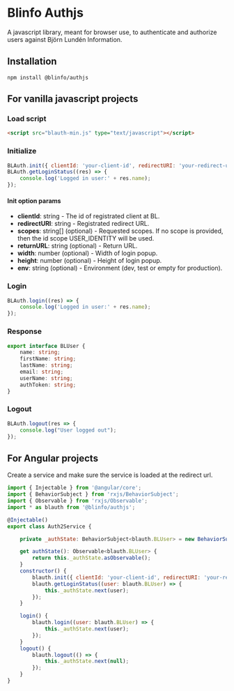 # Blinfo Authjs 
A javascript library, meant for browser use, to authenticate and authorize users against Björn Lundén Information.

## Installation
```
npm install @blinfo/authjs
```

## For vanilla javascript projects
### Load script 
```html
<script src="blauth-min.js" type="text/javascript"></script>
```

### Initialize
```javascript
BLAuth.init({ clientId: 'your-client-id', redirectURI: 'your-redirect-url', scope: 'requested-scope'});
BLAuth.getLoginStatus((res) => {
    console.log('Logged in user:' + res.name);
});
```

#### Init option params

* __clientId__: string - The id of registrated client at BL.
* __redirectURI__: string - Registrated redirect URL.
* __scopes__: string[] (optional) - Requested scopes. If no scope is provided, then the id scope USER_IDENTITY will be used.
* __returnURL__: string (optional) - Return URL. 
* __width__: number (optional) - Width of login popup.
* __height__: number (optional) - Height of login popup.
* __env__: string (optional) - Environment (dev, test or empty for production).


### Login
```javascript
BLAuth.login((res) => {
    console.log('Logged in user:' + res.name);
});
```

### Response
```typescript
export interface BLUser {
    name: string;
    firstName: string;
    lastName: string;
    email: string;
    userName: string;
    authToken: string;
}
```

### Logout
```javascript
BLAuth.logout(res => {
    console.log("User logged out");
});
```

## For Angular projects
Create a service and make sure the service is loaded at the redirect url.

```javascript
import { Injectable } from '@angular/core';
import { BehaviorSubject } from 'rxjs/BehaviorSubject';
import { Observable } from 'rxjs/Observable';
import * as blauth from '@blinfo/authjs';

@Injectable()
export class Auth2Service {

    private _authState: BehaviorSubject<blauth.BLUser> = new BehaviorSubject(null);

    get authState(): Observable<blauth.BLUser> {
        return this._authState.asObservable();
    }
    constructor() {
        blauth.init({ clientId: 'your-client-id', redirectURI: 'your-redirect-url', scope: 'requested-scope' });
        blauth.getLoginStatus((user: blauth.BLUser) => {
            this._authState.next(user);
        });
    }

    login() {
        blauth.login((user: blauth.BLUser) => {
            this._authState.next(user);
        });
    }
    logout() {
        blauth.logout(() => {
            this._authState.next(null);
        });
    }
}
```

